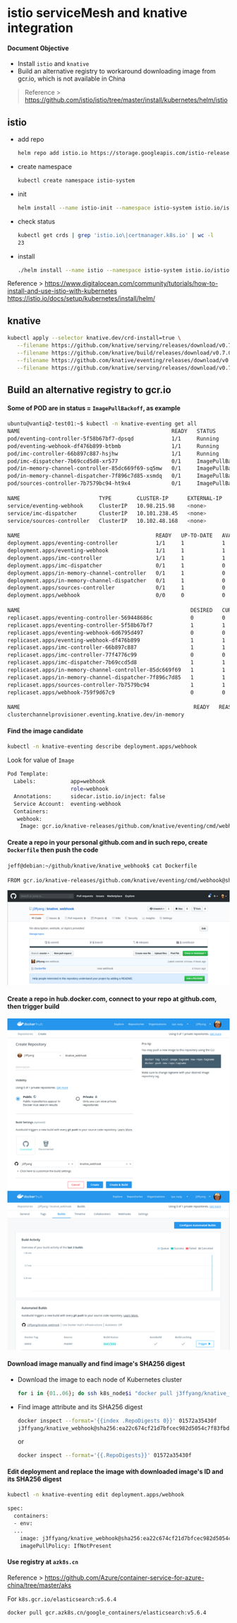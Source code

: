 # istio serviceMesh and knative integration

#### Document Objective

- Install ```istio``` and ```knative```
- Build an alternative registry to workaround downloading image from gcr.io, which is not available in China

> Reference > https://github.com/istio/istio/tree/master/install/kubernetes/helm/istio

## istio

- add repo

  ```bash
  helm repo add istio.io https://storage.googleapis.com/istio-release/releases/1.2.2/charts/
  ```

- create namespace

  ```bash
  kubectl create namespace istio-system
  ```

- init

  ```bash
  helm install --name istio-init --namespace istio-system istio.io/istio-init
  ```

- check status

  ```bash
  kubectl get crds | grep 'istio.io\|certmanager.k8s.io' | wc -l
  23
  ```

- install

  ```bash
  ./helm install --name istio --namespace istio-system istio.io/istio
  ```

Reference >
https://www.digitalocean.com/community/tutorials/how-to-install-and-use-istio-with-kubernetes
https://istio.io/docs/setup/kubernetes/install/helm/


## knative

```bash
kubectl apply --selector knative.dev/crd-install=true \
   --filename https://github.com/knative/serving/releases/download/v0.7.0/serving.yaml \
   --filename https://github.com/knative/build/releases/download/v0.7.0/build.yaml \
   --filename https://github.com/knative/eventing/releases/download/v0.7.0/release.yaml \
   --filename https://github.com/knative/serving/releases/download/v0.7.0/monitoring.yaml
```


## Build an alternative registry to gcr.io

#### Some of POD are in status = ```ImagePullBackoff```, as example

```bash
ubuntu@vantiq2-test01:~$ kubectl -n knative-eventing get all
NAME                                                READY   STATUS             RESTARTS   AGE
pod/eventing-controller-5f58b67bf7-dpsqd            1/1     Running            0          13m
pod/eventing-webhook-df476b899-btbmb                1/1     Running            0          6m53s
pod/imc-controller-66b897c887-hsjhw                 1/1     Running            0          2m28s
pod/imc-dispatcher-7b69ccd5d8-xr577                 0/1     ImagePullBackOff   0          33d
pod/in-memory-channel-controller-85dc669f69-sq5mw   0/1     ImagePullBackOff   0          33d
pod/in-memory-channel-dispatcher-7f896c7d85-xsmdq   0/1     ImagePullBackOff   0          33d
pod/sources-controller-7b7579bc94-ht9x4             0/1     ImagePullBackOff   0          2d12h

NAME                         TYPE        CLUSTER-IP      EXTERNAL-IP   PORT(S)    AGE
service/eventing-webhook     ClusterIP   10.98.215.98    <none>        443/TCP    33d
service/imc-dispatcher       ClusterIP   10.101.238.45   <none>        80/TCP     33d
service/sources-controller   ClusterIP   10.102.48.168   <none>        9090/TCP   33d

NAME                                           READY   UP-TO-DATE   AVAILABLE   AGE
deployment.apps/eventing-controller            1/1     1            1           33d
deployment.apps/eventing-webhook               1/1     1            1           33d
deployment.apps/imc-controller                 1/1     1            1           33d
deployment.apps/imc-dispatcher                 0/1     1            0           33d
deployment.apps/in-memory-channel-controller   0/1     1            0           33d
deployment.apps/in-memory-channel-dispatcher   0/1     1            0           33d
deployment.apps/sources-controller             0/1     1            0           33d
deployment.apps/webhook                        0/0     0            0           33d

NAME                                                      DESIRED   CURRENT   READY   AGE
replicaset.apps/eventing-controller-569448686c            0         0         0       33d
replicaset.apps/eventing-controller-5f58b67bf7            1         1         1       13m
replicaset.apps/eventing-webhook-6d6795d497               0         0         0       33d
replicaset.apps/eventing-webhook-df476b899                1         1         1       6m53s
replicaset.apps/imc-controller-66b897c887                 1         1         1       2m28s
replicaset.apps/imc-controller-77f4776c99                 0         0         0       33d
replicaset.apps/imc-dispatcher-7b69ccd5d8                 1         1         0       33d
replicaset.apps/in-memory-channel-controller-85dc669f69   1         1         0       33d
replicaset.apps/in-memory-channel-dispatcher-7f896c7d85   1         1         0       33d
replicaset.apps/sources-controller-7b7579bc94             1         1         0       33d
replicaset.apps/webhook-759f9d67c9                        0         0         0       33d

NAME                                                       READY   REASON   AGE
clusterchannelprovisioner.eventing.knative.dev/in-memory                    33d
```

#### Find the image candidate

```bash
kubectl -n knative-eventing describe deployment.apps/webhook
```

Look for value of ```Image```

```bash
Pod Template:
  Labels:           app=webhook
                    role=webhook
  Annotations:      sidecar.istio.io/inject: false
  Service Account:  eventing-webhook
  Containers:
   webhook:
    Image: gcr.io/knative-releases/github.com/knative/eventing/cmd/webhook@sha256:3b5de8074f00469c393910fd0fbac70cec10838a858c94ad755af1b6bd6712fd
```

#### Create a repo in your personal github.com and in such repo, create ```Dockerfile``` then push the code

```bash
jeff@debian:~/github/knative/knative_webhook$ cat Dockerfile

FROM gcr.io/knative-releases/github.com/knative/eventing/cmd/webhook@sha256:3b5de8074f00469c393910fd0fbac70cec10838a858c94ad755af1b6bd6712fd
```

<img src="../imgs/20190813_knative_github.png">

#### Create a repo in hub.docker.com, connect to your repo at github.com, then trigger build

<img src="../imgs/20190813_knative_create_repo_dockerhub.png">

<img src="../imgs/20190813_knative_docker_build.png">

#### Download image manually and find image's SHA256 digest

- Download the image to each node of Kubernetes cluster

  ```bash
  for i in {01..06}; do ssh k8s_node$i "docker pull j3ffyang/knative_webhook"; done
  ```

- Find image attribute and its SHA256 digest

  ```bash
  docker inspect --format='{{index .RepoDigests 0}}' 01572a35430f
  j3ffyang/knative_webhook@sha256:ea22c674cf21d7bfcec982d5054c7f83fbdd68d3c0d2fee3529097d34c8701c0
  ```

  or

  ```bash
  docker inspect --format='{{.RepoDigests}}' 01572a35430f
  ```

#### Edit deployment and replace the image with downloaded image's ID and its SHA256 digest

  ```bash
  kubectl -n knative-eventing edit deployment.apps/webhook
  ```

  ```bash
  spec:
    containers:
    - env:
    ...
      image: j3ffyang/knative_webhook@sha256:ea22c674cf21d7bfcec982d5054c7f83fbdd68d3c0d2fee3529097d34c8701c0
      imagePullPolicy: IfNotPresent
  ```

#### Use registry at ```azk8s.cn```

Reference > https://github.com/Azure/container-service-for-azure-china/tree/master/aks

For ```k8s.gcr.io/elasticsearch:v5.6.4```

```bash
docker pull gcr.azk8s.cn/google_containers/elasticsearch:v5.6.4

```

